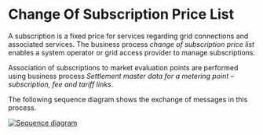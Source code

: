 # Change Of Subscription Price List

A subscription is a fixed price for services regarding grid connections and associated services.
The business process _change of subscription price list_ enables a system operator or grid access provider to
manage subscriptions.

Association of subscriptions to market evaluation points are performed using business process _Settlement master data for a metering point –
subscription, fee and tariff links_.

The following sequence diagram shows the exchange of messages in this process.

<!-- In order to update this image:
  1. Go to mermaid live editor
  2. Paste the content of the *.mermaid file for the business process (located next to this file)
  3. Add ALT text for link required by MD lint check
  4. Update the sequence diagram in the online editor
  5. Update change-of-subscription.mermaid
  6. Update the link below using the "Copy Markdown" button in the online editor
 -->
[![Sequence diagram](https://mermaid.ink/img/eyJjb2RlIjoic2VxdWVuY2VEaWFncmFtXG4gICAgcGFydGljaXBhbnQgTyBhcyBTeXN0ZW0gT3BlcmF0b3IvR3JpZCBBY2Nlc3MgUHJvdmlkZXJcbiAgICBwYXJ0aWNpcGFudCBHRUggYXMgR3JlZW4gRW5lcmd5IEh1YlxuICAgIHBhcnRpY2lwYW50IFMgYXMgRW5lcmd5IFN1cHBsaWVyXG5cbiAgICBhY3RpdmF0ZSBPXG4gICAgYWN0aXZhdGUgR0VIXG4gICAgTy0-PkdFSDogVXBkYXRlIHByaWNlIGxpc3RcbiAgICBHRUgtPj5POiBBcHByb3ZlIHVwZGF0ZSBvZiBwcmljZSBsaXN0XG4gICAgR0VILT4-TzogUmVqZWN0IHVwZGF0ZSBvZiBwcmljZSBsaXN0XG4gICAgZGVhY3RpdmF0ZSBPXG5cbiAgICBhY3RpdmF0ZSBTXG4gICAgR0VILT4-UzogSW5mb3JtYXRpb24gYWJvdXQgdGhlIHVwZGF0ZSBvZiBwcmljZSBsaXN0XG4gICAgTm90ZSBvdmVyIEdFSCwgUzogSWYgc3Vic2NyaXB0aW9uIGlzIGJlaW5nIHN0b3BwZWRcbiAgICBHRUgtPj5TOiBJbmZvcm1hdGlvbiBhYm91dCBjb25uZWN0aW9ucyBvbiB0aGUgbWV0ZXJpbmcgcG9pbnRcbiAgICBkZWFjdGl2YXRlIEdFSFxuICAgIGRlYWN0aXZhdGUgU1xuIiwibWVybWFpZCI6e30sInVwZGF0ZUVkaXRvciI6ZmFsc2V9)](https://mermaid-js.github.io/mermaid-live-editor/#/edit/eyJjb2RlIjoic2VxdWVuY2VEaWFncmFtXG4gICAgcGFydGljaXBhbnQgTyBhcyBTeXN0ZW0gT3BlcmF0b3IvR3JpZCBBY2Nlc3MgUHJvdmlkZXJcbiAgICBwYXJ0aWNpcGFudCBHRUggYXMgR3JlZW4gRW5lcmd5IEh1YlxuICAgIHBhcnRpY2lwYW50IFMgYXMgRW5lcmd5IFN1cHBsaWVyXG5cbiAgICBhY3RpdmF0ZSBPXG4gICAgYWN0aXZhdGUgR0VIXG4gICAgTy0-PkdFSDogVXBkYXRlIHByaWNlIGxpc3RcbiAgICBHRUgtPj5POiBBcHByb3ZlIHVwZGF0ZSBvZiBwcmljZSBsaXN0XG4gICAgR0VILT4-TzogUmVqZWN0IHVwZGF0ZSBvZiBwcmljZSBsaXN0XG4gICAgZGVhY3RpdmF0ZSBPXG5cbiAgICBhY3RpdmF0ZSBTXG4gICAgR0VILT4-UzogSW5mb3JtYXRpb24gYWJvdXQgdGhlIHVwZGF0ZSBvZiBwcmljZSBsaXN0XG4gICAgTm90ZSBvdmVyIEdFSCwgUzogSWYgc3Vic2NyaXB0aW9uIGlzIGJlaW5nIHN0b3BwZWRcbiAgICBHRUgtPj5TOiBJbmZvcm1hdGlvbiBhYm91dCBjb25uZWN0aW9ucyBvbiB0aGUgbWV0ZXJpbmcgcG9pbnRcbiAgICBkZWFjdGl2YXRlIEdFSFxuICAgIGRlYWN0aXZhdGUgU1xuIiwibWVybWFpZCI6e30sInVwZGF0ZUVkaXRvciI6ZmFsc2V9)
